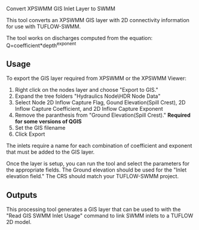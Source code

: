 Convert XPSWMM GIS Inlet Layer to SWMM

This tool converts an XPSWMM GIS layer with 2D connectivity information for use with TUFLOW-SWMM.

The tool works on discharges computed from the equation: Q=coefficient*depth<sup>exponent</sup>

## Usage
To export the GIS layer required from XPSWMM or the XPSWMM Viewer:

1. Right click on the nodes layer and choose "Export to GIS."
2. Expand the tree folders "Hydraulics Node\HDR Node Data"
3. Select Node 2D Inflow Capture Flag, Gound Elevation(Spill Crest), 2D Inflow Capture Coefficient, and 2D Inflow Capture Exponent
4. Remove the paranthesis from "Ground Elevation(Spill Crest)." **Required for some versions of QGIS**
4.  Set the GIS filename
5. Click Export

The inlets require a  name for each combination of coefficient and exponent that must be added to the GIS layer.

Once the layer is setup, you can run the tool and select the parameters for the appropriate fields. The Ground elevation should be used for the "Inlet elevation field." The CRS should match your TUFLOW-SWMM project.

## Outputs
This processing tool generates a GIS layer that can be used to with the "Read GIS SWMM Inlet Usage" command to link SWMM inlets to a TUFLOW 2D model.






